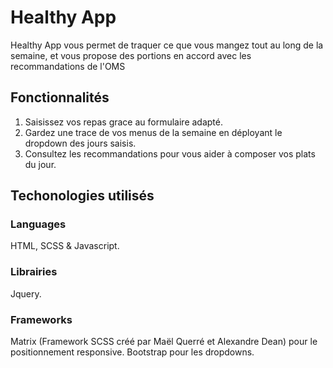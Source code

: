 # Healthy App

Healthy App vous permet de traquer ce que vous mangez tout au long de la semaine, et vous propose des portions en accord avec les recommandations de l'OMS

## Fonctionnalités

1. Saisissez vos repas grace au formulaire adapté.
2. Gardez une trace de vos menus de la semaine en déployant le dropdown des jours saisis.
3. Consultez les recommandations pour vous aider à composer vos plats du jour.

## Techonologies utilisés

### Languages
HTML, SCSS & Javascript.

### Librairies
Jquery.

### Frameworks
Matrix (Framework SCSS créé par Maël Querré et Alexandre Dean) pour le positionnement responsive.
Bootstrap pour les dropdowns.
